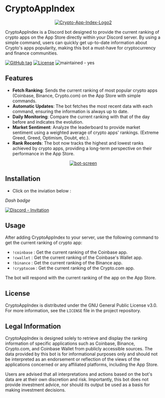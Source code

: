 # CryptoAppIndex

<p align="center">
<a href="https://imgbb.com/"><img src="https://i.ibb.co/4sLW3yM/Crypto-App-Index-Logo2.png" alt="Crypto-App-Index-Logo2" border="0"></a>
</p>

CryptoAppIndex is a Discord bot designed to provide the current ranking of crypto apps on the App Store directly within your Discord server. By using a simple command, users can quickly get up-to-date information about Crypto's apps popularity, making this bot a must-have for cryptocurrency and finance communities.

<a href="https://github.com/SeedSnake/CryptoAppIndex/releases/"><img src="https://img.shields.io/github/tag/SeedSnake/CryptoAppIndex?include_prereleases=&sort=semver&color=blue" alt="GitHub tag"></a> <a href="#license"><img src="https://img.shields.io/badge/License-GNU-blue" alt="License"></a> <img src="https://img.shields.io/badge/maintained-yes-blue" alt="maintained - yes">


## Features

- **Fetch Ranking**: Sends the current ranking of most popular crypto apps (Coinbase, Binance, Crypto.com) on the App Store with simple commands.
- **Automatic Updates**: The bot fetches the most recent data with each command, ensuring the information is always up to date.
- **Daily Monitoring**: Compare the current ranking with that of the day before and indicates the evolution.
- **Market Sentiment**: Analyze the leaderboard to provide market sentiment using a weighted average of crypto apps' rankings. (Extreme Greed, Greed, Optimism, Doubt, etc.).
- **Rank Records**: The bot now tracks the highest and lowest ranks achieved by crypto apps, providing a long-term perspective on their performance in the App Store.

<p align="center">
<a href="https://imgbb.com/"><img src="https://i.ibb.co/Dth3bGh/bot-screen.png" alt="bot-screen" border="0"></a>
</p>

## Installation

- Click on the inviation below :

<i>Dash badge</i>

<a href="https://discord.com/oauth2/authorize?client_id=1217919790593872015"><img src="https://img.shields.io/badge/Discord-Invitation-7289DA?style=for-the-badge&logo=%3Csvg+role%3D%22img%22+viewBox%3D%220+0+24+24%22+xmlns%3D%22http%3A%2F%2Fwww.w3.org%2F2000%2Fsvg%22%3E%3Ctitle%3EDiscord%3C%2Ftitle%3E%3Cpath+d%3D%22M20.317+4.3698a19.7913+19.7913+0+00-4.8851-1.5152.0741.0741+0+00-.0785.0371c-.211.3753-.4447.8648-.6083+1.2495-1.8447-.2762-3.68-.2762-5.4868+0-.1636-.3933-.4058-.8742-.6177-1.2495a.077.077+0+00-.0785-.037+19.7363+19.7363+0+00-4.8852+1.515.0699.0699+0+00-.0321.0277C.5334+9.0458-.319+13.5799.0992+18.0578a.0824.0824+0+00.0312.0561c2.0528+1.5076+4.0413+2.4228+5.9929+3.0294a.0777.0777+0+00.0842-.0276c.4616-.6304.8731-1.2952+1.226-1.9942a.076.076+0+00-.0416-.1057c-.6528-.2476-1.2743-.5495-1.8722-.8923a.077.077+0+01-.0076-.1277c.1258-.0943.2517-.1923.3718-.2914a.0743.0743+0+01.0776-.0105c3.9278+1.7933+8.18+1.7933+12.0614+0a.0739.0739+0+01.0785.0095c.1202.099.246.1981.3728.2924a.077.077+0+01-.0066.1276+12.2986+12.2986+0+01-1.873.8914.0766.0766+0+00-.0407.1067c.3604.698.7719+1.3628+1.225+1.9932a.076.076+0+00.0842.0286c1.961-.6067+3.9495-1.5219+6.0023-3.0294a.077.077+0+00.0313-.0552c.5004-5.177-.8382-9.6739-3.5485-13.6604a.061.061+0+00-.0312-.0286zM8.02+15.3312c-1.1825+0-2.1569-1.0857-2.1569-2.419+0-1.3332.9555-2.4189+2.157-2.4189+1.2108+0+2.1757+1.0952+2.1568+2.419+0+1.3332-.9555+2.4189-2.1569+2.4189zm7.9748+0c-1.1825+0-2.1569-1.0857-2.1569-2.419+0-1.3332.9554-2.4189+2.1569-2.4189+1.2108+0+2.1757+1.0952+2.1568+2.419+0+1.3332-.946+2.4189-2.1568+2.4189Z%22%2F%3E%3C%2Fsvg%3E" alt="Discord - Invitation"></a>

## Usage

After adding CryptoAppIndex to your server, use the following command to get the current ranking of crypto app:

- <code>!coinbase</code> : Get the current ranking of the Coinbase app.
- <code>!cwallet</code> : Get the current ranking of the Coinbase's Wallet app.
- <code>!binance</code> : Get the current ranking of the Binance app.
- <code>!cryptocom</code> : Get the current ranking of the Crypto.com app.

The bot will respond with the current ranking of the app on the App Store.

## License

CryptoAppIndex is distributed under the GNU General Public License v3.0. For more information, see the `LICENSE` file in the project repository.

## Legal Information

CryptoAppIndex is designed solely to retrieve and display the ranking information of specific applications such as Coinbase, Binance, Crypto.com, and Coinbase Wallet from publicly accessible sources. The data provided by this bot is for informational purposes only and should not be interpreted as an endorsement or reflection of the views of the applications concerned or any affiliated platforms, including the App Store. 

Users are advised that all interpretations and actions based on the bot's data are at their own discretion and risk. Importantly, this bot does not provide investment advice, nor should its output be used as a basis for making investment decisions.
